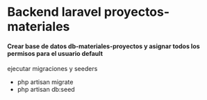 # Backend laravel proyectos-materiales

#### Crear base de datos db-materiales-proyectos y asignar todos los permisos para el usuario default

ejecutar migraciones y seeders

-   php artisan migrate
-   php artisan db:seed
